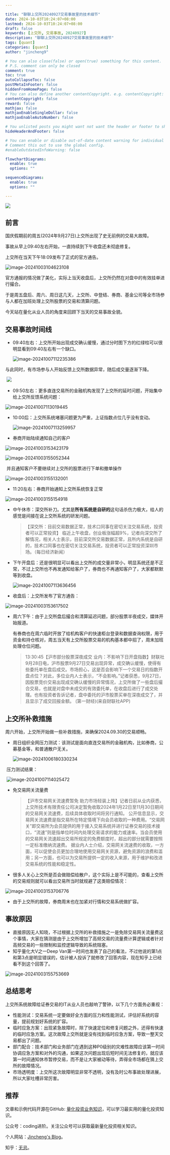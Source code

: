 ```yaml
---

title: "聊聊上交所20240927交易事故里的技术细节"
date: 2024-10-03T10:24:07+08:00
lastmod: 2024-10-03T10:24:07+08:00
draft: false
keywords: [上交所, 交易事故, 20240927]
description: "聊聊上交所20240927交易事故里的技术细节"
tags: [quant]
categories: [quant]
author: "jincheng9"

# You can also close(false) or open(true) something for this content.
# P.S. comment can only be closed
comment: true
toc: true
autoCollapseToc: false
postMetaInFooter: false
hiddenFromHomePage: false
# You can also define another contentCopyright. e.g. contentCopyright: "This is another copyright."
contentCopyright: false
reward: false
mathjax: false
mathjaxEnableSingleDollar: false
mathjaxEnableAutoNumber: false

# You unlisted posts you might want not want the header or footer to show
hideHeaderAndFooter: false

# You can enable or disable out-of-date content warning for individual post.
# Comment this out to use the global config.
#enableOutdatedInfoWarning: false

flowchartDiagrams:
  enable: true
  options: ""

sequenceDiagrams: 
  enable: true
  options: ""

---
```


![](/img/wechat.png)

## 前言

国庆假期前的周五(2024年9月27日)上交所出现了史无前例的交易大故障。

事故从早上09:40左右开始，一直持续到下午收盘还未彻底修复。

上交所在当天下午18:09发布了正式的官方通告。

![image-20241003104623108](/img/quant03-image01.png)

官方通报的情况做了美化，实际上当天收盘后，上交所仍然在对盘中的有效挂单进行撮合。

于是周五盘后、周六、周日这几天，上交所、中登结、券商、基金公司等全市场参与人都在加班处理上交所股票的交易和清算问题。

今天站在量化从业人员的角度来回顾下当天的交易事故全貌。

## 交易事故时间线

* 09:40左右：上交所开始出现成交确认缓慢，通过分时图下方的红绿柱可以很明显看到09:40左右有一个缺口。

  ![image-20241007112235386](/img/quant03-image02.png)

​		与此同时，有市场参与人开始反馈上交所数据异常，随后成交量逐渐下降。

​	![](/img/quant03-image03.png)



* 09:50左右：更多直连交易所的金融机构发现了上交所的延时问题，开始集中给上交所反馈系统问题：

![image-20241007113019445](/img/quant03-image04.png)

* 10:00后：上交所系统堵塞问题更为严重，上证指数点位几乎没有变动。

  ![image-20241007113259957](/img/quant03-image05.png)

* 券商开始陆续通知自己的客户

![image-20241003153423179](/img/quant03-image06.png)

![image-20241003155052344](/img/quant03-image07.png)

​	并且通知客户不要继续对上交所的股票进行下单和撤单操作

![image-20241003155132001](/img/quant03-image08.png)

* 11:20左右：券商开始通知上交所系统恢复正常

![image-20241003155154918](/img/quant03-image09.png)

* 中午休市：深交所补刀。尤其是**所有系统是自研的**这句话杀伤力极大，给人的感觉是间接在说上交所系统的研发问题。

  > 【深交所：目前交易数据正常，技术口同事在密切关注交易系统，投资者可以正常投资】 临近上午收盘，创业板涨幅超9%，记者向深交所了解情况，相关人士表示，目前深交所交易数据正常，且所内系统是自研的，技术口同事也在密切关注交易系统，投资者可以正常投资深圳市场。（每日经济新闻）

* 下午开盘后：还是很明显可以看出上交所的成交量非常小，明显系统还是不正常，不过上交所也不再发通知给客户了，券商也不再通知客户了，大家都默默等到收盘。

  ![image-20241007113636456](/img/quant03-image10.png)

* 收盘后：上交所发布了官方通告：

![image-20241003153617502](/img/quant03-image11.png)

* 周六下午：由于上交所盘后撮合和清算延迟问题，部分股票半夜成交，媒体开始报道。

  有券商也在周六临时开放了给机构客户的快速柜台登录和数据查询权限，用于资金和持仓核对，周五当天有上交所股票交易的机构基本都中招了，周末加班处理仓位问题。

  > 13:30:45【沪市部分股票深夜成交 业内：不影响下日开盘指数】财联社9月28日电，沪市股票9月27日交易出现异常，成交确认缓慢，使得有些委托单在盘后成交。市场担心，这是否会影响下一个交易日的指数开盘点位？对此，多位业内人士表示，“不会影响。”记者获悉，9月27日，因股票竞价交易出现成交确认缓慢的异常情况，上交所做了一些盘后撮合交易，也就是对盘中未成交的有效委托单，在收盘后进行了成交处理。也有投资者告诉记者，盘中委托的沪市股票买单在深夜成交了，并且显示了成交回报金额。 (第一财经)(来自财联社APP)





## 上交所补救措施

周六开始，上交所开始做一些补救措施，来确保2024.09.30的交易顺畅。

* 周日组织全网压力测试：该测试是面向直连交易所的金融机构，比如券商，公募基金等，和普通散户无关。

  ![image-20241006180330234](/img/quant03-image12.png)

​	压力测试结果：

​	![image-20241007114025472](/img/quant03-image13.png)



* 免交易网关流量费

  > 【沪市交易网关流速费暂免 助力市场轻装上阵】记者日前从业内获悉，上交所技术有限责任公司决定暂免收取2024年1月22日至11月30日期间的交易网关流速费，后续具体收取时间将另行通知。 公开信息显示，交易网关流速费是指交易所在特定情境下向会员收取的一种费用。“交易网关”即交易所为会员提供的用于接入交易系统并进行证券交易的技术接口，“流速”则是指单位时间内处理交易请求的能力或速率。当会员使用的交易网关流速超出交易所规定的免费额度时，超出的部分就需要按照一定标准缴纳流速费。 据业内人士介绍，交易网关流速费的收取，一方面，可以促使会员更加合理地使用交易网关资源，避免资源的浪费和滥用；另一方面，也可以为交易所提供一定的收入来源，用于维护和改进交易系统的性能和稳定性。

* 很多人关心上交所是否会做赔偿给散户，这个实际上是不可能的，查看上交所的交易规则就可以看出交易所当时就规避了这类赔偿情况：

![image-20241003153706776](/img/quant03-image14.png)

* 由于上交所的故障，券商周末也在加紧对行情和交易系统做扩容。

## 事故原因

* 直接原因无人知晓，不过根据上交所的补救措施之一是免除交易网关流量费这个事情，大家在猜测是由于上交所增加了高频交易的流量费计算逻辑或者针对高频交易的一些限制和监控逻辑导致的系统阻塞。
* 知乎量化大V之一Deep Van第一时间也发表了自己的看法，不过他说的第1点和第3点是明显错误的，估计被人投诉了就修改了回答内容，现在知乎上已经看不到这个回答了。

![image-20241003155753669](/img/quant03-image15.png)

## 总结思考

上交所系统故障给证券交易的IT从业人员也敲响了警钟，以下几个方面务必重视：

* 性能测试：交易系统一定要做好全方面的压力和性能测试，评估好系统的容量，提前规划好系统的扩容。
* 临时应急方案：出现紧急故障时，除了快速定位和修复问题之外，还得有快速的临时应急方案。这次故障上交所就是没有找到临时应急方案，导致一整天交易都出了问题。
* 部门配合：技术部门和业务部门在遇到这种P0级别的灾难性故障应该第一时间协调应急方案和对外的沟通，如果这次问题出现后短时间无法修复的，就应该第一时间通知休市暂停交易，而不是让大家被动等待，弄得全市场都在猜上交所的故障情况。
* 市场透明度：上交所这次故障明显非常不透明，没有及时公布事故处理进展，所以大家吐槽非常厉害。



## 推荐

文章和示例代码开源在GitHub: [量化投资业务知识](https://github.com/jincheng9/finance_tutorial)，可以学习最实用的量化投资知识。

公众号：coding进阶。关注公众号可以获取最新量化投资相关知识。

个人网站：[Jincheng's Blog](https://jincheng9.github.io/)。

知乎：[无忌](https://www.zhihu.com/people/thucuhkwuji)。


